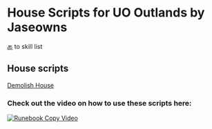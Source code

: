 # House Scripts for UO Outlands by Jaseowns

<a href="https://github.com/jaseowns/uo_outlands_razor_scripts/tree/main/Skill%20List">🔙</a> to skill list

## House scripts
[Demolish House](https://raw.githubusercontent.com/jaseowns/uo_outlands_razor_scripts/main/Utility/House/Demo_House.razor)  

### Check out the video on how to use these scripts here:
[![Runebook Copy Video](https://img.youtube.com/vi/KpWd3JnpkR0/0.jpg)](https://youtu.be/KpWd3JnpkR0)  

